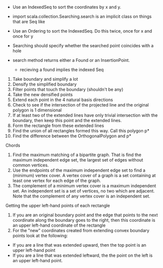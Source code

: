- Use an IndexedSeq to sort the coordinates by x and y.
- import scala.collection.Searching.search is an implicit class on things that are Seq like
- Use an Ordering to sort the IndexedSeq. Do this twice, once for x and once for y

- Searching should specify whether the searched point coincides with a hole
- search method returns either a Found or an InsertionPoint. 
  - recieving a found implies the indexed Seq



1. Take boundary and simplify a lot
2. Densify the simplified boundary
3. Filter points that touch the boundary (shouldn't be any)
4. Take the new densified points
5. Extend each point in the 4 natural basis directions
6. Check to see if the intersection of the projected line and the original polygon is 1 dimensional
7. If at least two of the extended lines have only trivial intersection with the boundary, then keep this point and the extended lines.
8. Form the rectangle from these extended lines
9. Find the union of all rectangles formed this way. Call this polygon p*
10. Find the difference between the OrthogonalPolygon and p*

Chords
1. Find the maximum matching of a bipartite graph. That is find the maximum independent edge set, the largest set of edges without common vertices.
2. Use the endpoints of the maximum independent edge set to find a (minimum) vertex cover. A vertex cover of a graph is a set containing at least one vertex for each edge of the graph.
3. The complement of a minimum vertex cover is a maximum independent set. An independent set is a set of vertices, no two which are adjacent. Note that the complement of any vertex cover is an independent set.

Getting the upper left-hand points of each rectangle
1. If you are an original boundary point and the edge that points to the next coordinate along the boundary goes to the right, then this coordinate is an upper left-hand coordinate of the rectangle
2. For the "new" coordinates created from extending convex boundary points look at the following:
  - If you are a line that was extended upward, then the top point is an upper left-hand point
  - If you are a line that was extended leftward, the the point on the left is an upper left-hand point.
